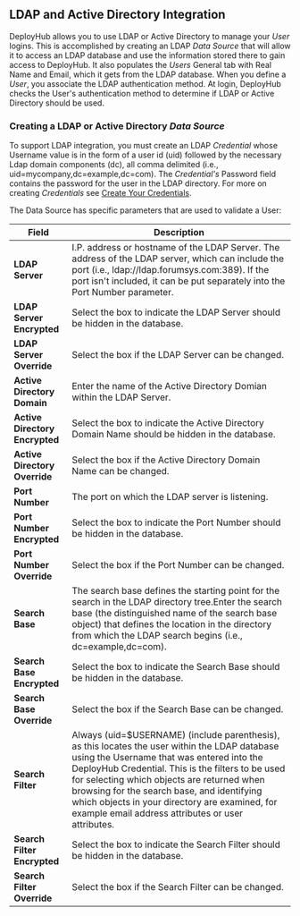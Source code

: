 ## LDAP and Active Directory Integration

DeployHub allows you to use LDAP or Active Directory to manage your _User_ logins.  This is accomplished by creating an LDAP _Data Source_ that will allow it to access an LDAP database and use the information stored there to gain access to DeployHub. It also populates the _Users_ General tab with Real Name and Email, which it gets from the LDAP database. When you define a _User_, you associate the LDAP authentication method.  At login, DeployHub checks the User's authentication method to determine if LDAP or Active Directory should be used.  


### Creating a LDAP or Active Directory _Data Source_


To support LDAP integration, you must create an LDAP  _Credential_ whose Username value is in the form of a user id (uid) followed by the necessary Ldap domain components (dc), all comma delimited (i.e., uid=mycompany,dc=example,dc=com). The _Credential's_ Password field contains the password for the user in the LDAP directory. For more on creating _Credentials_ see [Create Your Credentials](/userguide/first-steps/2-define-your-credentials/).

The Data Source has specific parameters that are used to validate a User:

| Field | Description |
| --- | --- |
|**LDAP Server** | I.P. address or hostname of the LDAP Server. The address of the LDAP server, which can include the port (i.e., ldap://ldap.forumsys.com:389). If the port isn't included, it can be put separately into the Port Number parameter.|
|**LDAP Server Encrypted** | Select the box to indicate the LDAP Server should be hidden in the database.|
|**LDAP Server Override** |Select the box if the LDAP Server can be changed.|
|**Active Directory Domain**| Enter the name of the Active Directory Domian within the LDAP Server. |
|**Active Directory Encrypted** | Select the box to indicate the Active Directory Domain Name should be hidden in the database.|
|**Active Directory Override** |Select the box if the Active Directory Domain Name can be changed.|
|**Port Number** | The port on which the LDAP server is listening.
|**Port Number Encrypted** | Select the box to indicate the Port Number should be hidden in the database.|
|**Port Number Override** |Select the box if the Port Number can be changed.|
|**Search Base** | The search base defines the starting point for the search in the LDAP directory tree.Enter the search base (the distinguished name of the search base object) that defines the location in the directory from which the LDAP search begins (i.e., dc=example,dc=com). |
|**Search Base Encrypted** | Select the box to indicate the Search Base should be hidden in the database.|
|**Search Base Override** |Select the box if the Search Base can be changed.|
|**Search Filter**| Always (uid=$USERNAME) (include parenthesis), as this locates the user within the LDAP database using the Username that was entered into the DeployHub Credential. This is the filters to be used for selecting which objects are returned when browsing for the search base, and identifying which objects in your directory are examined, for example email address attributes or user attributes.|
|**Search Filter Encrypted** | Select the box to indicate the Search Filter should be hidden in the database.|
|**Search Filter Override** |Select the box if the Search Filter can be changed.|
